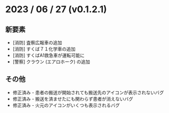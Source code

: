 # 2023 / 06 / 27 (v0.1.2.1)

## 新要素
- [消防] 査察広報車の追加
- [消防] すくば７１化学車の追加
- [消防] すくばA1救急車が運転可能に
- [警察] クラウン (エアロホーク) の追加

## その他
- 修正済み - 患者の搬送が開始されても搬送先のアイコンが表示されないバグ
- 修正済み - 搬送を済ませたにも関わらず患者が消えないバグ
- 修正済み - 火元のアイコンがいくつも表示されるバグ
